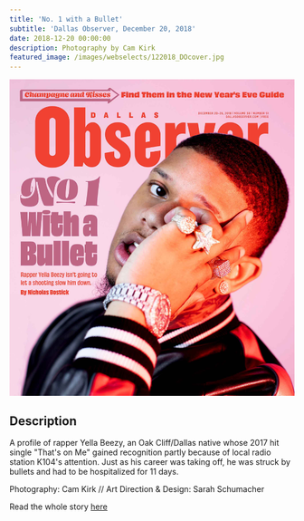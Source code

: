 ```yaml
---
title: 'No. 1 with a Bullet'
subtitle: 'Dallas Observer, December 20, 2018'
date: 2018-12-20 00:00:00
description: Photography by Cam Kirk
featured_image: /images/webselects/122018_DOcover.jpg
---
```


![](/images/webselects/122018_DOcover.jpg)

## Description

A profile of rapper Yella Beezy, an Oak Cliff/Dallas native whose 2017 hit single "That's on Me" gained recognition partly because of local radio station K104's attention. Just as his career was taking off, he was struck by bullets and had to be hospitalized for 11 days.

Photography: Cam Kirk // Art Direction & Design: Sarah Schumacher

Read the whole story [here](https://www.dallasobserver.com/music/after-being-shot-in-a-drive-by-yella-beezy-is-grinding-away-11418960)
